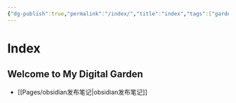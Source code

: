 ```yaml
---
{"dg-publish":true,"permalink":"/index/","title":"index","tags":["gardenEntry"]}
---
```



# Index

## Welcome to My Digital Garden

- [[Pages/obsidian发布笔记\|obsidian发布笔记]]
